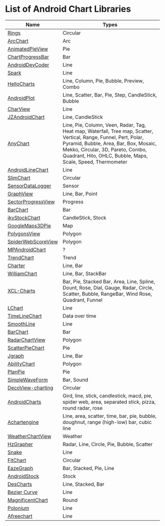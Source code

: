List of Android Chart Libraries
======================
Name | Types
--- | ---
[Rings](https://github.com/lalongooo/rings) | Circular
[ArcChart](https://github.com/imaNNeoFighT/ArcChartView) | Arc
[AnimatedPieView](https://github.com/razerdp/AnimatedPieView) | Pie
[ChartProgressBar](https://github.com/hadiidbouk/ChartProgressBar-Android) | Bar
[AndroidDevCoder](https://github.com/AllenCoder/AndroidDevCoder) | Line
[Spark](https://github.com/robinhood/spark) | Line
[HelloCharts](https://github.com/lecho/hellocharts-android) | Line, Column, Pie, Bubble, Preview, Combo
[AndroidPlot](https://github.com/halfhp/androidplot) | Line, Scatter, Bar, Pie, Step, CandleStick, Bubble
[CharView](https://github.com/romandanylyk/ChartView) | Line
[JZAndroidChart](https://github.com/donglua/JZAndroidChart) | Line, CandleStick
[AnyChart](https://github.com/AnyChart/AnyChart-Android) | Line, Pie, Column, Veen, Radar, Tag, Heat map, Waterfall, Tree map, Scatter, Vertical, Range, Funnel, Pert, Polar, Pyramid, Bubble, Area, Bar, Box, Mosaic, Mekko, Circular, 3D, Pareto, Combo, Quadrant, Hilo, OHLC, Bubble, Maps, Scale, Speed, Thermometer
[AndroidLineChart](https://github.com/jeanboydev/Android-LineChart) | Line
[SlimChart](https://github.com/mancj/SlimChart) | Circular
[SensorDataLogger](https://github.com/Steppschuh/Sensor-Data-Logger) | Sensor
[GraphView](https://github.com/jjoe64/GraphView) | Line, Bar, Point
[SectorProgressView](https://github.com/timqi/SectorProgressView) | Progress
[BarChart](https://github.com/ITheBK/BarChart) | Bar
[ikvStockChart](https://github.com/wordplat/ikvStockChart) | CandleStick, Stock
[GoogleMaps3DPie](https://github.com/aminyazdanpanah/google-maps-3D-pie-chart-marker-clustering-java) | Map
[PolygonsView](https://github.com/jiangzehui/polygonsview) | Polygon
[SpiderWebScoreView](https://github.com/panpf/spider-web-score-view) | Polygon
[MPAndroidChart](https://github.com/PhilJay/MPAndroidChart-Realm) | ?
[TrendChart](https://github.com/JeasonWong/TrendChart) | Trend
[Charter](https://github.com/hrules6872/Charter) | Line, Bar
[WilliamChart](https://github.com/diogobernardino/WilliamChart) | Line, Bar, StackBar
[XCL-Charts](https://github.com/xcltapestry/XCL-Charts) | Bar, Pie, Stacked Bar, Area, Line, Spline, Dount, Rose, Dial, Gauge, Radar, Circle, Scatter, Bubble, RangeBar, Wind Rose, Quadrant, Funnel
[LChart](https://github.com/linheimx/LChart) | Line
[TimeLineChart](https://github.com/jruesga/timeline-chart-view) | Data over time
[SmoothLine](https://github.com/PaoloConte/smooth-line-chart) | Line
[BarChart](https://github.com/ITheBK/BarChart) | Bar
[RadarChartView](https://github.com/DmitriyZaitsev/RadarChartView) | Polygon
[ScatterPieChart](https://github.com/IntruderShanky/Scatter-PieChart) | Pie
[Jgraph](https://github.com/ZuYun/Jgraph) | Line, Bar
[AbilityChart](https://github.com/jiefly/AbilityChart) | Polygon
[PlanPie](https://github.com/zurche/plain-pie) | Pie
[SimpleWaveForm](https://github.com/maxyou/SimpleWaveform) | Bar, Sound
[DecoView-charting](https://github.com/bmarrdev/android-DecoView-charting) | Circular
[AndroidCharts](https://github.com/limccn/Android-Charts) | Gird, line, stick, candlestick, macd, pie, spider web, area, separated stick, pizza, round radar, rose
[Achartengine](https://github.com/ddanny/achartengine) | Line, area, scatter, time, bar, pie, bubble, doughnut, range (high-low) bar, cubic line
[WeatherChartView](https://github.com/kaku2015/WeatherChartView) | Weather
[HzGrapher](https://github.com/handstudio/HzGrapher) | Radar, Line, Circle, Pie, Bubble, Scatter
[Snake](https://github.com/txusballesteros/snake) | Line
[FitChart](https://github.com/txusballesteros/fit-chart) | Circular
[EazeGraph](https://github.com/blackfizz/EazeGraph) | Bar, Stacked, Pie, Line
[AndroidStock](https://github.com/lzyzsd/AndroidStockChart) | Stock
[DesCharts](https://github.com/bradipao/desCharts) | Line, Stacked, Bar
[Bezier Curve](https://github.com/Steven-Luo/android-bezier-curve-chart) | Line
[MagnificentChart](https://github.com/Geek-1001/MagnificentChart) | Round
[Polonium](https://github.com/Erzer/polonium-chart-view) | Line
[Afreechart](https://github.com/johnjohndoe/AFreeChart) | Line
